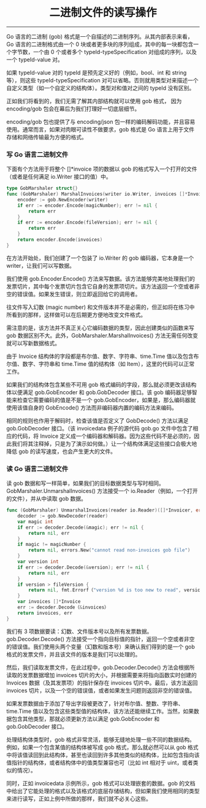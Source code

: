 <center><h1>二进制文件的读写操作</h1></center>

---

Go 语言的二进制 (gob) 格式是一个自描述的二进制序列。从其内部表示来看，Go 语言的二进制格式由一个 0 块或者更多块的序列组成，其中的每一块都包含一个字节数，一个由 0 个或者多个 typeId-typeSpecification 对组成的序列，以及一个 typeId-value 对。

如果 typeId-value 对的 typeId 是预先定义好的（例如，bool、int 和 string 等），则这些 typeId-typeSpecification 对可以省略。否则就用类型对来描述一个自定义类型（如一个自定义的结构体）。类型对和值对之间的 typeId 没有区别。

正如我们将看到的，我们无需了解其内部结构就可以使用 gob 格式， 因为 encoding/gob 包会在幕后为我们打理好一切底层细节。

encoding/gob 包也提供了与 encoding/json 包一样的编码解码功能，并且容易使用。通常而言，如果对肉眼可读性不做要求，gob 格式是 Go 语言上用于文件存储和网络传输最为方便的格式。

### 写 Go 语言二进制文件

下面有个方法用于将整个 []\*invoice 项的数据以 gob 的格式写入一个打开的文件（或者是任何满足 io.Writer 接口的值）中。

```go
type GobMarshaler struct{}
func (GobMarshaler) MarshalInvoices(writer io.Writer, invoices []*Invoice) error {
    encoder := gob.NewEncoder(writer)
    if err := encoder.Encode(magicNumber); err != nil {
        return err
    }
    if err := encoder.Encode(fileVersion); err != nil {
        return err
    }
    return encoder.Encode(invoices)
}
```

在方法开始处，我们创建了一个包装了 io.Writer 的 gob 编码器，它本身是一个 writer，让我们可以写数据。

我们使用 gob.Encoder.Encode() 方法来写数据。该方法能够完美地处理我们的发票切片，其中每个发票切片包含它自身的发票项切片。该方法返回一个空或者非空的错误值。如果发生错误，则立即返回给它的调用者。

往文件写入幻数 (magic number) 和文件版本并不是必需的，但正如将在练习中所看到的那样，这样做可以在后期更方便地改变文件格式。

需注意的是，该方法并不真正关心它编码数据的类型，因此创建类似的函数来写 gob 数据区别不大。此外，GobMarshaler.MarshalInvoices() 方法无需任何改变就可以写新数据格式。

由于 Invoice 结构体的字段都是布尔值、数字、字符串、time.Time 值以及包含布尔值、数字、字符串和 time.Time 值的结构体（如 Item），这里的代码可以正常工作。

如果我们的结构体包含某些不可用 gob 格式编码的字段，那么就必须更改该结构体以便满足 gob.GobEncoder 和 gob.GobDecoder 接口。该 gob 编码器足够智能来检查它需要编码的值是不是一个 gob.GobEncoder，如果是，那么编码器就使用该值自身的 GobEncode() 方法而非编码器内置的编码方法来编码。

相同的规则也作用于解码时，检查该值是否定义了 GobDecode() 方法以满足 gob.GobDecoder 接口。（该 invoicedata 例子的源代码 gob.go 文件中包含了相应的代码，将 Invoice 定义成一个编码器和解码器。因为这些代码不是必须的，因此我们将其注释掉，只是为了演示如何做。）让一个结构体满足这些接口会极大地降低 gob 的读写速度，也会产生更大的文件。

### 读 Go 语言二进制文件

读 gob 数据和写一样简单，如果我们的目标数据类型与写时相同。GobMarshaler.UnmarshalInvoices() 方法接受一个 io.Reader（例如，一个打开的文件），并从中读取 gob 数据。

```go
func (GobMarshaler) UnmarshalInvoices(reader io.Reader)([]*Invoicer, error) {
    decoder := gob.NewDecoder(reader)
    var magic int
    if err := decoder.Decode(&magic); err != nil {
        return nil, err
    }
    if magic != magicNumber {
        return nil, errors.New("cannot read non-invoices gob file")
    }
    var version int
    if err := decoder.Decode(&version); err != nil {
        return nil, err
    }
    if version > fileVersion {
        return nil, fmt.Errorf（"version %d is too new to read", version）
    }
    var invoices []*Invoice
    err := decoder.Decode（&invoices）
    return invoices, err
}
```

我们有 3 项数据要读：幻数、文件版本号以及所有发票数据。gob.Decoder.Decode() 方法接受一个指向目标值的指针，返回一个空或者非空的错误值。我们使用头两个变量（幻数和版本号）来确认我们得到的是一个 gob 格式的发票文件，并且该文件的版本是我们可以处理的。

然后，我们读取发票文件，在此过程中，gob.Decoder.Decode() 方法会根据所读取的发票数据增加 invoices 切片的大小，并根据需要来将指向函数实时创建的 Invoices 数据（及其发票项）的指针保存在 invoices 切片中。最后，该方法返回 invoices 切片，以及一个空的错误值，或者如果发生问题则返回非空的错误值。

如果发票数据由于添加了导出字段被更改了，针对布尔值、整数、字符串、time.Time 值以及包含这些类型值的结构体，该方法还能继续工作。当然，如果数据包含其他类型，那就必须更新方法以满足 gob.GobEncoder 和 gob.GobDecoder 接口。

处理结构体类型时，gob 格式非常灵活，能够无缝地处理一些不同的数据结构。例如，如果一个包含某值的结构体被写成 gob 格式，那么就必然可以从 gob 格式中将该值读回到此结构体，甚至也读回到许多其他类似的结构体，比如包含指向该值指针的结构体，或者结构体中的值类型兼容也可（比如 int 相对于 uint，或者类似的情况）。

同时，正如 invoicedata 示例所示，gob 格式可以处理嵌套的数据。gob 的文档中给出了它能处理的格式以及该格式的底层存储结构，但如果我们使用相同的类型来进行读写，正如上例中所做的那样，我们就不必关心这些。
